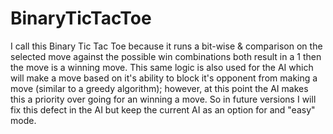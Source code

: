 # BinaryTicTacToe
I call this Binary Tic Tac Toe because it runs a bit-wise & comparison on the selected move against the possible win combinations
both result in a 1 then the move is a winning move. This same logic is also used for the AI which will make a move based on it's ability
to block it's opponent from making a move (similar to a greedy algorithm); however, at this point the AI makes this a priority over going
for an winning a move. So in future versions I will fix this defect in the AI but keep the current AI as an option for and "easy" mode. 


